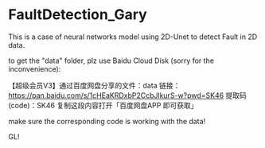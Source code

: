 # FaultDetection_Gary
This is a case of  neural networks model using 2D-Unet to detect Fault in 2D data.



to get the "data" folder, plz use Baidu Cloud Disk (sorry for the inconvenience):






【超级会员V3】通过百度网盘分享的文件：data
链接：https://pan.baidu.com/s/1cHEaKRDxbP2CcbJlkurS-w?pwd=SK46 
提取码(code)：SK46 
复制这段内容打开「百度网盘APP 即可获取」




make sure the corresponding code is working with the data! 



GL!
